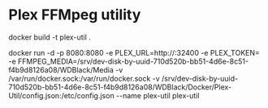 
# Plex FFMpeg utility

docker build -t plex-util .

docker run -d -p 8080:8080 -e PLEX_URL=http://<your-ip>:32400 -e PLEX_TOKEN=<your-tocken> -e FFMPEG_MEDIA=/srv/dev-disk-by-uuid-710d520b-bb51-4d6e-8c51-f4b9d8126a08/WDBlack/Media -v /var/run/docker.sock:/var/run/docker.sock -v /srv/dev-disk-by-uuid-710d520b-bb51-4d6e-8c51-f4b9d8126a08/WDBlack/Docker/Plex-Util/config.json:/etc/config.json --name plex-util plex-util


